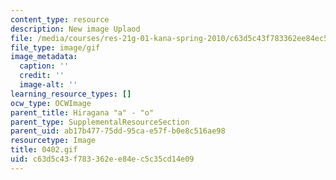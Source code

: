 ```yaml
---
content_type: resource
description: New image Uplaod
file: /media/courses/res-21g-01-kana-spring-2010/c63d5c43f783362ee84ec5c35cd14e09_0402.gif
file_type: image/gif
image_metadata:
  caption: ''
  credit: ''
  image-alt: ''
learning_resource_types: []
ocw_type: OCWImage
parent_title: Hiragana "a" - "o"
parent_type: SupplementalResourceSection
parent_uid: ab17b477-75dd-95ca-e57f-b0e8c516ae98
resourcetype: Image
title: 0402.gif
uid: c63d5c43-f783-362e-e84e-c5c35cd14e09
---
```

